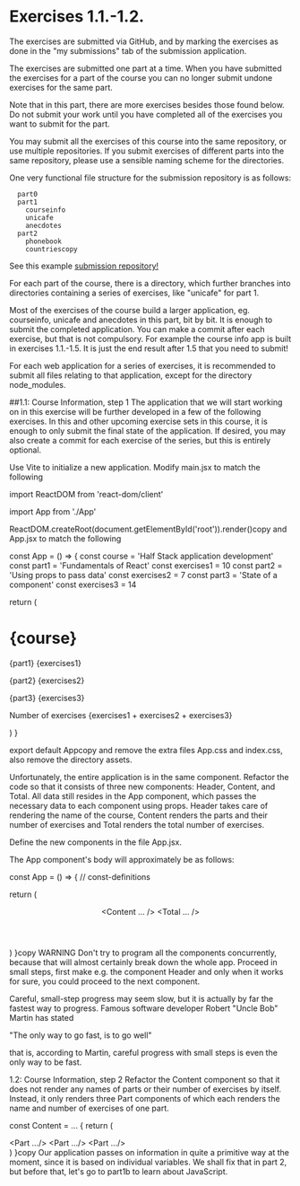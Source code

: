 # Exercises 1.1.-1.2.
The exercises are submitted via GitHub, and by marking the exercises as done in the "my submissions" tab of the submission application.

The exercises are submitted one part at a time. When you have submitted the exercises for a part of the course you can no longer submit undone exercises for the same part.

Note that in this part, there are more exercises besides those found below. Do not submit your work until you have completed all of the exercises you want to submit for the part.

You may submit all the exercises of this course into the same repository, or use multiple repositories. If you submit exercises of different parts into the same repository, please use a sensible naming scheme for the directories.

One very functional file structure for the submission repository is as follows:
```
  part0
  part1
    courseinfo
    unicafe
    anecdotes
  part2
    phonebook
    countriescopy
```
See this example [submission repository!](https://github.com/fullstack-hy2020/example-submission-repository)

For each part of the course, there is a directory, which further branches into directories containing a series of exercises, like "unicafe" for part 1.

Most of the exercises of the course build a larger application, eg. courseinfo, unicafe and anecdotes in this part, bit by bit. It is enough to submit the completed application. You can make a commit after each exercise, but that is not compulsory. For example the course info app is built in exercises 1.1.-1.5. It is just the end result after 1.5 that you need to submit!

For each web application for a series of exercises, it is recommended to submit all files relating to that application, except for the directory node_modules.

##1.1: Course Information, step 1
The application that we will start working on in this exercise will be further developed in a few of the following exercises. In this and other upcoming exercise sets in this course, it is enough to only submit the final state of the application. If desired, you may also create a commit for each exercise of the series, but this is entirely optional.

Use Vite to initialize a new application. Modify main.jsx to match the following

import ReactDOM from 'react-dom/client'

import App from './App'

ReactDOM.createRoot(document.getElementById('root')).render(<App />)copy
and App.jsx to match the following

const App = () => {
  const course = 'Half Stack application development'
  const part1 = 'Fundamentals of React'
  const exercises1 = 10
  const part2 = 'Using props to pass data'
  const exercises2 = 7
  const part3 = 'State of a component'
  const exercises3 = 14

  return (
    <div>
      <h1>{course}</h1>
      <p>
        {part1} {exercises1}
      </p>
      <p>
        {part2} {exercises2}
      </p>
      <p>
        {part3} {exercises3}
      </p>
      <p>Number of exercises {exercises1 + exercises2 + exercises3}</p>
    </div>
  )
}

export default Appcopy
and remove the extra files App.css and index.css, also remove the directory assets.

Unfortunately, the entire application is in the same component. Refactor the code so that it consists of three new components: Header, Content, and Total. All data still resides in the App component, which passes the necessary data to each component using props. Header takes care of rendering the name of the course, Content renders the parts and their number of exercises and Total renders the total number of exercises.

Define the new components in the file App.jsx.

The App component's body will approximately be as follows:

const App = () => {
  // const-definitions

  return (
    <div>
      <Header course={course} />
      <Content ... />
      <Total ... />
    </div>
  )
}copy
WARNING Don't try to program all the components concurrently, because that will almost certainly break down the whole app. Proceed in small steps, first make e.g. the component Header and only when it works for sure, you could proceed to the next component.

Careful, small-step progress may seem slow, but it is actually by far the fastest way to progress. Famous software developer Robert "Uncle Bob" Martin has stated

"The only way to go fast, is to go well"

that is, according to Martin, careful progress with small steps is even the only way to be fast.

1.2: Course Information, step 2
Refactor the Content component so that it does not render any names of parts or their number of exercises by itself. Instead, it only renders three Part components of which each renders the name and number of exercises of one part.

const Content = ... {
  return (
    <div>
      <Part .../>
      <Part .../>
      <Part .../>
    </div>
  )
}copy
Our application passes on information in quite a primitive way at the moment, since it is based on individual variables. We shall fix that in part 2, but before that, let's go to part1b to learn about JavaScript.
